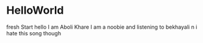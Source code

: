 # HelloWorld
fresh Start
hello
I am Aboli Khare
I am a noobie
and listening to bekhayali
n i hate this song though
